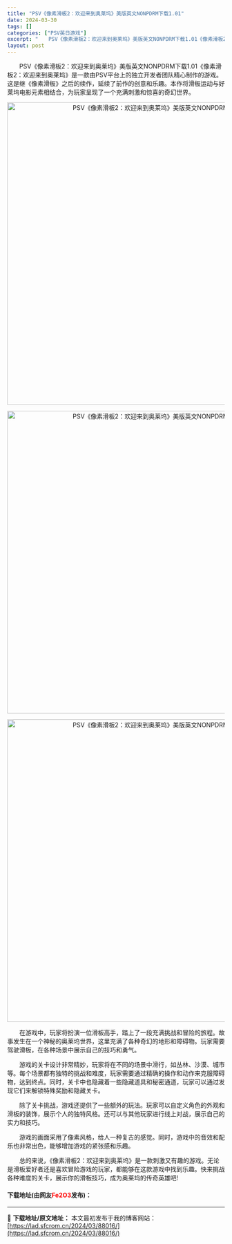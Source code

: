 ```yaml
---
title: "PSV《像素滑板2：欢迎来到奥莱坞》美版英文NONPDRM下载1.01"
date: 2024-03-30
tags: []
categories: ["PSV英日游戏"]
excerpt: "　　PSV《像素滑板2：欢迎来到奥莱坞》美版英文NONPDRM下载1.01《像素滑板2：欢迎来到奥莱坞》是一款由PSV平台上的独立开发者团队精心制作的游戏。这是继《像素滑板》之后的续作，延续了前作的创意和乐趣。本作将滑板运动与好莱坞电影元素相结合，为玩家呈现了一个充满刺激和惊喜的奇幻世界。 　　在游&hellip;"
layout: post
---
```


 <p>　　PSV《像素滑板2：欢迎来到奥莱坞》美版英文NONPDRM下载1.01《像素滑板2：欢迎来到奥莱坞》是一款由PSV平台上的独立开发者团队精心制作的游戏。这是继《像素滑板》之后的续作，延续了前作的创意和乐趣。本作将滑板运动与好莱坞电影元素相结合，为玩家呈现了一个充满刺激和惊喜的奇幻世界。</p> <p align="center"><img align="" border="0" src="https://lad.sfcrom.cn/wp-content/uploads/2024/03/20240330_66077f470b354.webp" width="700" alt="PSV《像素滑板2：欢迎来到奥莱坞》美版英文NONPDRM下载1.01" /></p> <p align="center"><img align="" border="0" src="https://lad.sfcrom.cn/wp-content/uploads/2024/03/20240330_66077f476a872.webp" width="700" alt="PSV《像素滑板2：欢迎来到奥莱坞》美版英文NONPDRM下载1.01" /></p> <p align="center"><img align="" border="0" src="https://lad.sfcrom.cn/wp-content/uploads/2024/03/20240330_66077f47c08e9.webp" width="700" alt="PSV《像素滑板2：欢迎来到奥莱坞》美版英文NONPDRM下载1.01" /></p> <p>　　在游戏中，玩家将扮演一位滑板高手，踏上了一段充满挑战和冒险的旅程。故事发生在一个神秘的奥莱坞世界，这里充满了各种奇幻的地形和障碍物。玩家需要驾驶滑板，在各种场景中展示自己的技巧和勇气。</p> <p>　　游戏的关卡设计非常精妙，玩家将在不同的场景中滑行，如丛林、沙漠、城市等。每个场景都有独特的挑战和难度，玩家需要通过精确的操作和动作来克服障碍物，达到终点。同时，关卡中也隐藏着一些隐藏道具和秘密通道，玩家可以通过发现它们来解锁特殊奖励和隐藏关卡。</p> <p>　　除了关卡挑战，游戏还提供了一些额外的玩法。玩家可以自定义角色的外观和滑板的装饰，展示个人的独特风格。还可以与其他玩家进行线上对战，展示自己的实力和技巧。</p> <p>　　游戏的画面采用了像素风格，给人一种复古的感觉。同时，游戏中的音效和配乐也非常出色，能够增加游戏的紧张感和乐趣。</p> <p>　　总的来说，《像素滑板2：欢迎来到奥莱坞》是一款刺激又有趣的游戏。无论是滑板爱好者还是喜欢冒险游戏的玩家，都能够在这款游戏中找到乐趣。快来挑战各种难度的关卡，展示你的滑板技巧，成为奥莱坞的传奇英雄吧!</p> <p><h4>下载地址(由网友<font color="red">Fe2O3</font>发布)：</h4></p> 

---
📖 **下载地址/原文地址：** 本文最初发布于我的博客网站：[https://lad.sfcrom.cn/2024/03/88016/](https://lad.sfcrom.cn/2024/03/88016/)
